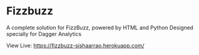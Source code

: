 # Fizzbuzz
A complete solution for FizzBuzz, powered by HTML and Python
Designed specially for Dagger Analytics

View Live:  https://fizzbuzz-sishaarrao.herokuapp.com/